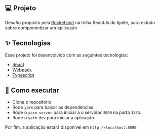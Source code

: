 ## 💻 Projeto

Desafio proposto pela [Rocketseat](https://www.rocketseat.com.br/) na trilha ReactJs do Ignite, para estudo sobre componentizar um aplicação

## ✨ Tecnologias

Esse projeto foi desenvolvido com as seguintes tecnologias:

- [React](https://react.dev/)
- [Webpack](https://webpack.js.org/)
- [Typescript](https://www.typescriptlang.org/)

## 🚀 Como executar

- Clone o repositório
- Rode `yarn` para baixar as dependências
- Rode o `yarn server` para iniciar a o servidor `JSON` na porta `3333`.
- Rode o `yarn dev` para iniciar a aplicação.

Por fim, a aplicação estará disponível em `http://localhost:8080`